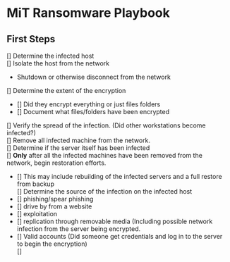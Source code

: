 # MiT Ransomware Playbook

## First Steps

[] Determine the infected host  
[] Isolate the host from the network  
  - Shutdown or otherwise disconnect from the network   

[] Determine the extent of the encryption  
  - [] Did they encrypt everything or just files folders  
  - [] Document what files/folders have been encrypted   

[] Verify the spread of the infection. (Did other workstations become infected?)  
[] Remove all infected machine from the network.  
[] Determine if the server itself has been infected  
[] **Only** after all the infected machines have been removed from the network, begin restoration efforts.  
 - [] This may include rebuilding of the infected servers and a full restore from backup  
[] Determine the source of the infection on the infected host  
  - [] phishing/spear phishing  
  - [] drive by from a website  
  - [] exploitation  
  - [] replication through removable media (Including possible network infection from the server being encrypted.  
  - [] Valid accounts (Did someone get credentials and log in to the server to begin the encryption)  
[] 

